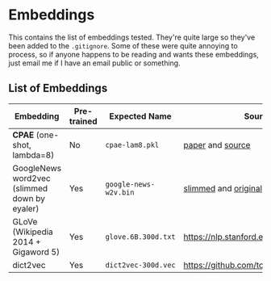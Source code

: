 # Embeddings

This contains the list of embeddings tested.
They're quite large so they've been added to the `.gitignore`.
Some of these were quite annoying to process, so if anyone happens to be reading and wants these embeddings, just email me if I have an email public or something.

## List of Embeddings

Embedding | Pre-trained | Expected Name | Source
--|--|--|--
**CPAE** (one-shot, lambda=8) | No | `cpae-lam8.pkl` | [paper](https://www.aclweb.org/anthology/D18-1181.pdf) and [source](https://github.com/tombosc/cpae)
GoogleNews word2vec (slimmed down by eyaler) | Yes | `google-news-w2v.bin` | [slimmed](https://github.com/eyaler/word2vec-slim) and [original](https://code.google.com/archive/p/word2vec/)
GLoVe (Wikipedia 2014 + Gigaword 5) | Yes | `glove.6B.300d.txt` | https://nlp.stanford.edu/projects/glove/
dict2vec | Yes | `dict2vec-300d.vec` | https://github.com/tca19/dict2vec
